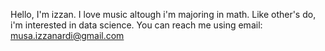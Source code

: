 Hello, I'm izzan. I love music altough i'm majoring in math. 
Like other's do, i'm interested in data science. You can reach me using email: musa.izzanardi@gmail.com

